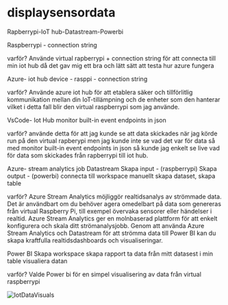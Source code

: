 # displaysensordata
Rapberrypi-IoT hub-Datastream-Powerbi


Raspberrypi -
  connection string

varför?
Använde virtual rapberrypi + connection string för att connecta till min iot hub då det 
gav mig ett bra och lätt sätt att testa hur azure fungera

Azure- iot hub
  device - rasppi - connection string

varför?
Använde azure iot hub för att etablera säker och tillförlitlig kommunikation mellan din IoT-tillämpning och de enheter som den hanterar
vilket i detta fall blir den virtual raspberrypi som jag använde.

VsCode- Iot Hub
  monitor built-in event endpoints in json

varför?
använde detta för att jag kunde se att data skickades när jag körde run på den virtual rapberypi men jag kunde inte se vad det var för data
så med monitor built-in event endpoints in json så kunde jag enkelt se live vad för data som skickades från rapberrypi till iot hub.



Azure- stream analytics job Datastream
  Skapa input - (raspberrypi) 
  Skapa output - (powerbi) connecta till workspace manuellt
    skapa dataset, skapa table
    
varför?
Azure Stream Analytics möjliggör realtidsanalys av strömmade data. Det är användbart om du behöver agera omedelbart
på data som genereras från virtual Raspberry Pi, till exempel övervaka sensorer eller händelser i realtid.
Azure Stream Analytics ger en molnbaserad plattform för att enkelt konfigurera och skala ditt strömanalysjobb.
Genom att använda Azure Stream Analytics och Datastream för att strömma data till Power BI kan du skapa kraftfulla realtidsdashboards och visualiseringar.

Power BI
  Skapa workspace
  skapa rapport
    ta data från mitt datasest i min table
    visualiera datan

varför?
Valde Power bi för en simpel visualisering av data från virtual raspberrypi


![IotDataVisuals](https://github.com/Prsoderlund/displaysensordata/assets/114224908/6fe472af-e1b7-4247-9cd0-e2cc1ce34ef4)


